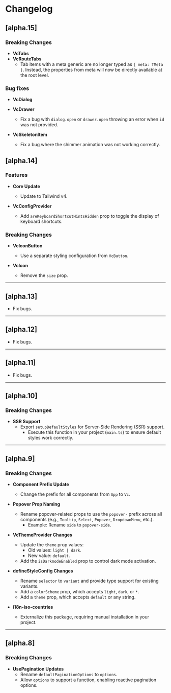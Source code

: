 # Changelog

## [alpha.15]

### Breaking Changes

- **VcTabs**
- **VcRouteTabs**
  - Tab items with a meta generic are no longer typed as `{ meta: TMeta }`. Instead, the properties from meta will now be directly available at the root level.

### Bug fixes

- **VcDialog**
- **VcDrawer**
  - Fix a bug with `dialog.open` or `drawer.open` throwing an error when `id` was not provided.

- **VcSkeletonItem**
  - Fix a bug where the shimmer animation was not working correctly.


## [alpha.14]

### Features

- **Core Update**  
  - Update to Tailwind v4.  

- **VcConfigProvider**  
  - Add `areKeyboardShortcutHintsHidden` prop to toggle the display of keyboard shortcuts.  

### Breaking Changes

- **VcIconButton**  
  - Use a separate styling configuration from `VcButton`.  

- **VcIcon**  
  - Remove the `size` prop.  

---

## [alpha.13]

- Fix bugs.  

---

## [alpha.12]

- Fix bugs.  

---

## [alpha.11]

- Fix bugs.  

---

## [alpha.10]

### Breaking Changes

- **SSR Support**  
  - Export `setupDefaultStyles` for Server-Side Rendering (SSR) support.  
    - Execute this function in your project (`main.ts`) to ensure default styles work correctly.  

---

## [alpha.9]

### Breaking Changes

- **Component Prefix Update**  
  - Change the prefix for all components from `App` to `Vc`.  

- **Popover Prop Naming**  
  - Rename popover-related props to use the `popover-` prefix across all components (e.g., `Tooltip`, `Select`, `Popover`, `DropdownMenu`, etc.).  
    - Example: Rename `side` to `popover-side`.  

- **VcThemeProvider Changes**  
  - Update the `theme` prop values:  
    - Old values: `light | dark`.  
    - New value: `default`.  
  - Add the `isDarkmodeEnabled` prop to control dark mode activation.  

- **defineStyleConfig Changes**  
  - Rename `selector` to `variant` and provide type support for existing variants.  
  - Add a `colorScheme` prop, which accepts `light`, `dark`, or `*`.  
  - Add a `theme` prop, which accepts `default` or any string.  

- **i18n-iso-countries**  
  - Externalize this package, requiring manual installation in your project.  

---

## [alpha.8]

### Breaking Changes

- **UsePagination Updates**  
  - Rename `defaultPaginationOptions` to `options`.  
  - Allow `options` to support a function, enabling reactive pagination options.  
